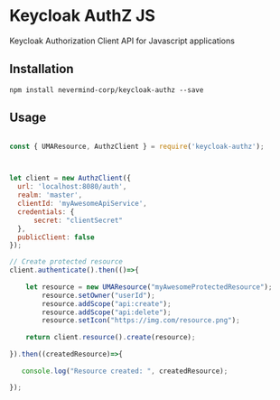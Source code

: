 # Keycloak AuthZ JS
Keycloak Authorization Client API  for Javascript applications

## Installation

```
npm install nevermind-corp/keycloak-authz --save
```

## Usage

```javascript

const { UMAResource, AuthzClient } = require('keycloak-authz');



let client = new AuthzClient({
  url: 'localhost:8080/auth',
  realm: 'master',
  clientId: 'myAwesomeApiService',
  credentials: {
      secret: "clientSecret"
  },
  publicClient: false
});

// Create protected resource
client.authenticate().then(()=>{
    
    let resource = new UMAResource("myAwesomeProtectedResource");
        resource.setOwner("userId");
        resource.addScope("api:create");
        resource.addScope("api:delete");
        resource.setIcon("https://img.com/resource.png"); 
        
    return client.resource().create(resource);
    
}).then((createdResource)=>{
    
   console.log("Resource created: ", createdResource); 
   
});
```

